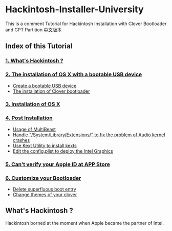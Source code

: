 


# Hackintosh-Installer-University
This is a comment Tutorial for Hackintosh Installation with Clover Bootloader and GPT Partition
[中文版本](README-CN.md)

## Index of this Tutorial

### [1. What's Hackintosh ?](#1)
### [2. The installation of OS X with a bootable USB device ](#2)

- [Create a bootable USB device](#2.1)
- [The installation of Clover bootloader](#2.2)

### [3. Installation of OS X](#3)
### [4. Post Installation](#4)

- [Usage of MultiBeast](#4.1)
- [Handle "/System/Library/Extensions/" to fix the problem of Audio  kernel crashes](#4.2)
- [Use Kext Utility to install  kexts](#4.3)
- [Edit the config.plist to deploy the Intel Graphics](#4.4)

### [5. Can't verify your Apple ID at APP Store](#5)
### [6. Customize your Bootloader](#6)

- [Delete superfluous boot entry](#6.1)
- [Change themes of your clover](#6.2)


## What's Hackintosh ?

Hackintosh borned at the moment when Apple became the partner of Intel.



